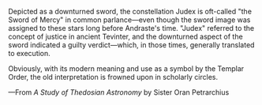 Depicted as a downturned sword, the constellation Judex is oft-called "the Sword of Mercy" in common parlance—even though the sword image was assigned to these stars long before Andraste's time. "Judex" referred to the concept of justice in ancient Tevinter, and the downturned aspect of the sword indicated a guilty verdict—which, in those times, generally translated to execution.

Obviously, with its modern meaning and use as a symbol by the Templar Order, the old interpretation is frowned upon in scholarly circles.

—From <i> A Study of Thedosian Astronomy </i> by Sister Oran Petrarchius
